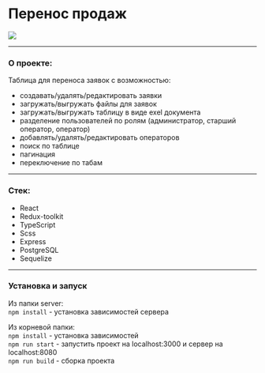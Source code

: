 # Перенос продаж

![](transfer.gif)

___

### О проекте:

Таблица для переноса заявок с возможностью:
- создавать/удалять/редактировать заявки
- загружать/выгружать файлы для заявок
- загружать/выгружать таблицу в виде exel документа
- разделение пользователей по ролям (администратор, старший оператор, оператор)
- добавлять/удалять/редактировать операторов
- поиск по таблице
- пагинация
- переключение по табам
___

### Стек:
 <ul>
<li>React</li>
<li>Redux-toolkit</li>
<li>TypeScript</li>
<li>Scss</li>
<li>Express</li>
<li>PostgreSQL</li>
<li>Sequelize</li>
</ul>

___

### Установка и запуск
Из папки server:<br>
``npm install`` - установка зависимостей сервера<br>

Из корневой папки:<br>
``npm install`` - установка зависимостей <br>
``npm run start`` - запустить проект на localhost:3000 и сервер на localhost:8080<br>
``npm run build`` - сборка проекта <br>